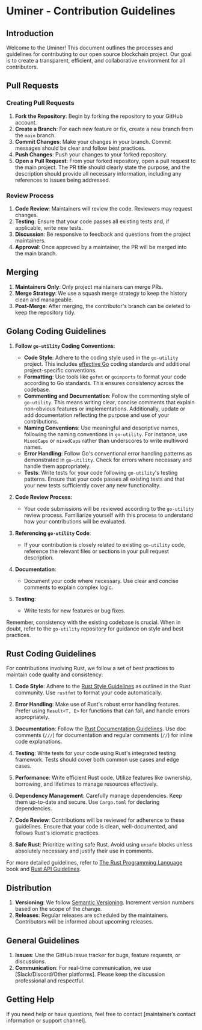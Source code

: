 # Uminer - Contribution Guidelines

## Introduction

Welcome to the Uminer! This document outlines the processes and guidelines for contributing to our open source blockchain project. Our goal is to create a transparent, efficient, and collaborative environment for all contributors.

## Pull Requests

### Creating Pull Requests

1. **Fork the Repository**: Begin by forking the repository to your GitHub account.
2. **Create a Branch**: For each new feature or fix, create a new branch from the `main` branch.
3. **Commit Changes**: Make your changes in your branch. Commit messages should be clear and follow best practices.
4. **Push Changes**: Push your changes to your forked repository.
5. **Open a Pull Request**: From your forked repository, open a pull request to the main project. The PR title should clearly state the purpose, and the description should provide all necessary information, including any references to issues being addressed.

### Review Process

1. **Code Review**: Maintainers will review the code. Reviewers may request changes.
2. **Testing**: Ensure that your code passes all existing tests and, if applicable, write new tests.
3. **Discussion**: Be responsive to feedback and questions from the project maintainers.
4. **Approval**: Once approved by a maintainer, the PR will be merged into the main branch.

## Merging

1. **Maintainers Only**: Only project maintainers can merge PRs.
2. **Merge Strategy**: We use a squash merge strategy to keep the history clean and manageable.
3. **Post-Merge**: After merging, the contributor's branch can be deleted to keep the repository tidy.

## Golang Coding Guidelines

1. **Follow `go-utility` Coding Conventions**:
   - **Code Style**: Adhere to the coding style used in the `go-utility` project. This includes [effective Go](https://golang.org/doc/effective_go) coding standards and additional project-specific conventions.
   - **Formatting**: Use tools like `gofmt` or `goimports` to format your code according to Go standards. This ensures consistency across the codebase.
   - **Commenting and Documentation**: Follow the commenting style of `go-utility`. This means writing clear, concise comments that explain non-obvious features or implementations. Additionally, update or add documentation reflecting the purpose and use of your contributions.
   - **Naming Conventions**: Use meaningful and descriptive names, following the naming conventions in `go-utility`. For instance, use `MixedCaps` or `mixedCaps` rather than underscores to write multiword names.
   - **Error Handling**: Follow Go's conventional error handling patterns as demonstrated in `go-utility`. Check for errors where necessary and handle them appropriately.
   - **Tests**: Write tests for your code following `go-utility`'s testing patterns. Ensure that your code passes all existing tests and that your new tests sufficiently cover any new functionality.

2. **Code Review Process**:
   - Your code submissions will be reviewed according to the `go-utility` review process. Familiarize yourself with this process to understand how your contributions will be evaluated.

3. **Referencing `go-utility` Code**:
   - If your contribution is closely related to existing `go-utility` code, reference the relevant files or sections in your pull request description.

4. **Documentation**: 
    - Document your code where necessary. Use clear and concise comments to explain complex logic.

5. **Testing**:
    - Write tests for new features or bug fixes.

Remember, consistency with the existing codebase is crucial. When in doubt, refer to the `go-utility` repository for guidance on style and best practices.

## Rust Coding Guidelines

For contributions involving Rust, we follow a set of best practices to maintain code quality and consistency:

1. **Code Style**: Adhere to the [Rust Style Guidelines](https://rust-lang.github.io/rustfmt/) as outlined in the Rust community. Use `rustfmt` to format your code automatically.

2. **Error Handling**: Make use of Rust's robust error handling features. Prefer using `Result<T, E>` for functions that can fail, and handle errors appropriately.

3. **Documentation**: Follow the [Rust Documentation Guidelines](https://doc.rust-lang.org/rustdoc/how-to-write-documentation.html). Use doc comments (`///`) for documentation and regular comments (`//`) for inline code explanations.

4. **Testing**: Write tests for your code using Rust's integrated testing framework. Tests should cover both common use cases and edge cases.

5. **Performance**: Write efficient Rust code. Utilize features like ownership, borrowing, and lifetimes to manage resources effectively.

6. **Dependency Management**: Carefully manage dependencies. Keep them up-to-date and secure. Use `Cargo.toml` for declaring dependencies.

7. **Code Review**: Contributions will be reviewed for adherence to these guidelines. Ensure that your code is clean, well-documented, and follows Rust's idiomatic practices.

8. **Safe Rust**: Prioritize writing safe Rust. Avoid using `unsafe` blocks unless absolutely necessary and justify their use in comments.

For more detailed guidelines, refer to [The Rust Programming Language](https://doc.rust-lang.org/book/) book and [Rust API Guidelines](https://rust-lang.github.io/api-guidelines/).


## Distribution

1. **Versioning**: We follow [Semantic Versioning](https://semver.org/). Increment version numbers based on the scope of the change.
2. **Releases**: Regular releases are scheduled by the maintainers. Contributors will be informed about upcoming releases.

## General Guidelines

1. **Issues**: Use the GitHub issue tracker for bugs, feature requests, or discussions.
2. **Communication**: For real-time communication, we use [Slack/Discord/Other platforms]. Please keep the discussion professional and respectful.

## Getting Help

If you need help or have questions, feel free to contact [maintainer’s contact information or support channel].

